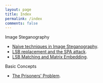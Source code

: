 ```yaml
---
layout: page
title: Index
permalink: /index
comments: false
---
```


Image Steganography
- [Naive techniques in Image Steganography](https://daniellerch.me/naive-image-stego/).
- [LSB replacement and the SPA attack](https://daniellerch.me/image-stego-lsbr/).
- [LSB Matching and Matrix Embedding](https://daniellerch.me/image-stego-lsbm/).

Basic Concepts
- [The Prisoners' Problem](https://daniellerch.me/prisoner/).
